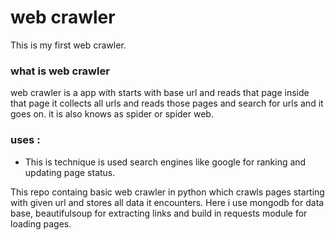 # web crawler
This is my first web crawler.  

### what is web crawler
web crawler is a app with starts with base url and reads that page inside that page it collects all urls and reads those pages and search for urls and it goes on. it  is also knows as spider or spider web.  
### uses :
* This is technique is used search engines like google for ranking and updating page status.

This repo containg basic web crawler in python which crawls pages starting with given url and stores all data it encounters. Here i use mongodb for data base, beautifulsoup for extracting links and build in requests module for loading pages.

